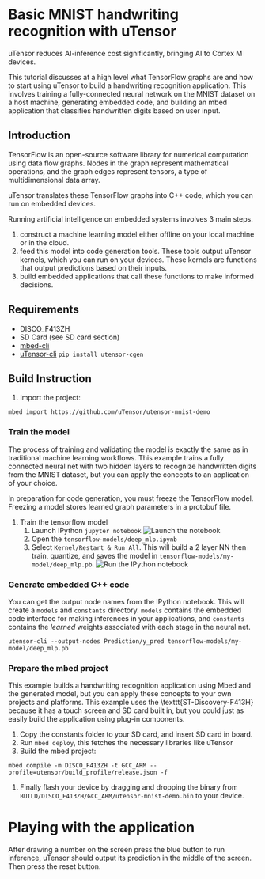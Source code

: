 # Basic MNIST handwriting recognition with uTensor
uTensor reduces AI-inference cost significantly, bringing AI to Cortex M devices.

This tutorial discusses at a high level what TensorFlow graphs are and how to start using uTensor to build a handwriting recognition application. This involves training a fully-connected neural network on the MNIST dataset on a host machine, generating embedded code, and building an mbed application that classifies handwritten digits based on user input.

## Introduction
TensorFlow is an open-source software library for numerical computation using data flow graphs. Nodes in the graph represent mathematical operations, and the graph edges represent tensors, a type of multidimensional data array. 

uTensor translates these TensorFlow graphs into C++ code, which you can run on embedded devices.

Running artificial intelligence on embedded systems involves 3 main steps.

1. construct a machine learning model either offline on your local machine or in the cloud.
1. feed this model into code generation tools. These tools output uTensor kernels, which you can run on your devices. These kernels are functions that output predictions based on their inputs.
1. build embedded applications that call these functions to make informed decisions.

## Requirements
- DISCO_F413ZH
- SD Card (see SD card section)
- [mbed-cli](https://os.mbed.com/docs/v5.7/tools/installation-and-setup.html)
- [uTensor-cli](https://github.com/uTensor/utensor_cgen) `pip install utensor-cgen`

## Build Instruction
1. Import the project:
```
mbed import https://github.com/uTensor/utensor-mnist-demo
```

### Train the model
The process of training and validating the model is exactly the same as in traditional machine learning workflows. This example trains a fully connected neural net with two hidden layers to recognize handwritten digits from the MNIST dataset, but you can apply the concepts to an application of your choice.

In preparation for code generation, you must freeze the TensorFlow model. Freezing a model stores learned graph parameters in a protobuf file.


1. Train the tensorflow model
    1. Launch IPython `jupyter notebook` ![Launch the notebook](https://github.com/uTensor/utensor-mnist-demo/blob/quickstart/docs/images/jupyter.png)
    1. Open the `tensorflow-models/deep_mlp.ipynb`
    1. Select `Kernel/Restart & Run All`. This will build a 2 layer NN then train, quantize, and saves the model in `tensorflow-models/my-model/deep_mlp.pb`.
    ![Run the IPython notebook](https://github.com/uTensor/utensor-mnist-demo/blob/quickstart/docs/images/kernel.png)

### Generate embedded C++ code

You can get the output node names from the IPython notebook. This will create a `models` and `constants` directory. `models` contains the embedded code interface for making inferences in your applications, and `constants` contains the *learned* weights associated with each stage in the neural net.

```
utensor-cli --output-nodes Prediction/y_pred tensorflow-models/my-model/deep_mlp.pb
```
### Prepare the mbed project
This example builds a handwriting recognition application using Mbed and the generated model, but you can apply these concepts to your own projects and platforms. This example uses the \texttt{ST-Discovery-F413H} because it has a touch screen and SD card built in, but you could just as easily build the application using plug-in components.

1. Copy the constants folder to your SD card, and insert SD card in board.
1. Run `mbed deploy`, this fetches the necessary libraries like uTensor
1. Build the mbed project:
```
mbed compile -m DISCO_F413ZH -t GCC_ARM --profile=utensor/build_profile/release.json -f
```
1. Finally flash your device by dragging and dropping the binary from `BUILD/DISCO_F413ZH/GCC_ARM/utensor-mnist-demo.bin` to your device.

# Playing with the application
After drawing a number on the screen press the blue button to run inference, uTensor should output its prediction in the middle of the screen. Then press the reset button.  
